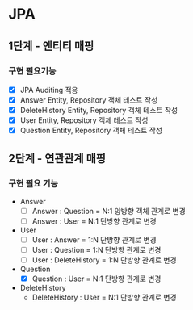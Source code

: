 
# JPA

## 1단계 - 엔티티 매핑
### 구현 필요기능
- [x] JPA Auditing 적용
- [x] Answer Entity, Repository 객체 테스트 작성
- [x] DeleteHistory Entity, Repository 객체 테스트 작성
- [x] User Entity, Repository 객체 테스트 작성
- [x] Question Entity, Repository 객체 테스트 작성
 
## 2단계 - 연관관계 매핑
### 구현 필요 기능
- Answer
  - [ ] Answer : Question = N:1 양방향 객체 관계로 변경
  - [ ] Answer : User = N:1 단방향 관계로 변경
- User
  - [ ] User : Answer = 1:N 단방향 관계로 변경
  - [ ] User : Question = 1:N 단방향 관계로 변경
  - [ ] User : DeleteHistory = 1:N 단방향 관계로 변경
- Question
  - [x] Question : User = N:1 단방향 관계로 변경
- DeleteHistory
  - DeleteHistory : User = N:1 단방향 관계로 변경